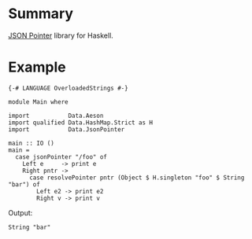 # Summary

[JSON Pointer](http://tools.ietf.org/html/rfc6901) library for Haskell.

# Example

```
{-# LANGUAGE OverloadedStrings #-}

module Main where

import           Data.Aeson
import qualified Data.HashMap.Strict as H
import           Data.JsonPointer

main :: IO ()
main =
  case jsonPointer "/foo" of
    Left e     -> print e
    Right pntr ->
      case resolvePointer pntr (Object $ H.singleton "foo" $ String "bar") of
        Left e2 -> print e2
        Right v -> print v
```

Output:
```
String "bar"
```
